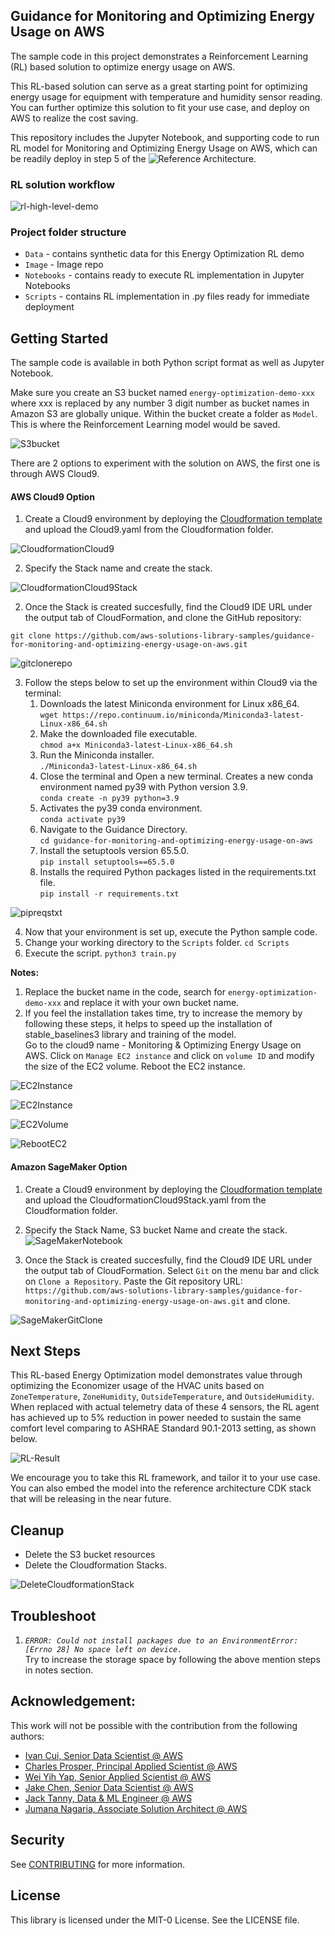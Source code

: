 ## Guidance for Monitoring and Optimizing Energy Usage on AWS

The sample code in this project demonstrates a Reinforcement Learning (RL) based solution to optimize energy usage on AWS. 

This RL-based solution can serve as a great starting point for optimizing energy usage for equipment with temperature and humidity sensor reading. You can further optimize this solution to fit your use case, and deploy on AWS to realize the cost saving.

This repository includes the Jupyter Notebook, and supporting code to run RL model for Monitoring and Optimizing Energy Usage on AWS, which can be readily deploy in step 5 of the ![Reference Architecture](https://aws.amazon.com/solutions/guidance/monitoring-and-optimizing-energy-usage-on-aws/). 

### RL solution workflow
![rl-high-level-demo](Image/rl-demo.png)

### Project folder structure
- `Data` - contains synthetic data for this Energy Optimization RL demo
- `Image` - Image repo 
- `Notebooks` - contains ready to execute RL implementation in Jupyter Notebooks
- `Scripts` - contains RL implementation in .py files ready for immediate deployment

## Getting Started

The sample code is available in both Python script format as well as Jupyter Notebook.

Make sure you create an S3 bucket named `energy-optimization-demo-xxx` where xxx is replaced by any number 3 digit number as bucket names in Amazon S3 are globally unique. Within the bucket create a folder as `Model`. This is where the Reinforcement Learning model would be saved.

![S3bucket](Image/S3bucket.png)

There are 2 options to experiment with the solution on AWS, the first one is through AWS Cloud9.

#### AWS Cloud9 Option
1.	Create a Cloud9 environment by deploying the [Cloudformation template](https://eu-west-1.console.aws.amazon.com/cloudformation/home?region=eu-west-1#/stacks/create) and upload the Cloud9.yaml from the Cloudformation folder.

![CloudformationCloud9](Image/CloudformationCloud9.png)

2. Specify the Stack name and create the stack.

![CloudformationCloud9Stack](Image/CloudformationCloud9Stack.png)

2.	Once the Stack is created succesfully, find the Cloud9 IDE URL under the output tab of CloudFormation, and clone the GitHub repository: 

`git clone https://github.com/aws-solutions-library-samples/guidance-for-monitoring-and-optimizing-energy-usage-on-aws.git`

![gitclonerepo](Image/gitclonerepo.png)

3.	Follow the steps below to set up the environment within Cloud9 via the terminal:
    1. Downloads the latest Miniconda environment for Linux x86_64.  
      `wget https://repo.continuum.io/miniconda/Miniconda3-latest-Linux-x86_64.sh`
    2. Make the downloaded file executable.  
      `chmod a+x Miniconda3-latest-Linux-x86_64.sh`
    3. Run the Miniconda installer.  
      `./Miniconda3-latest-Linux-x86_64.sh`
    4. Close the terminal and Open a new terminal. Creates a new conda environment named py39 with Python version 3.9.  
      `conda create -n py39 python=3.9`
    5. Activates the py39 conda environment.  
      `conda activate py39`
    6. Navigate to the Guidance Directory.  
      `cd guidance-for-monitoring-and-optimizing-energy-usage-on-aws`
    7. Install the setuptools version 65.5.0.   
      `pip install setuptools==65.5.0`
    8. Installs the required Python packages listed in the requirements.txt file.  
      `pip install -r requirements.txt`

![pipreqstxt](Image/pipreqstxt.png)

4.	Now that your environment is set up, execute the Python sample code.  
   1. Change your working directory to the `Scripts` folder.
      `cd Scripts`  
   2. Execute the script.
      `python3 train.py`

**Notes:**
1.	Replace the bucket name in the code, search for `energy-optimization-demo-xxx` and replace it with your own bucket name. 
2.	If you feel the installation takes time, try to increase the memory by following these steps, it helps to speed up the installation of stable_baselines3 library and training of the model.  
Go to the cloud9 name - Monitoring & Optimizing Energy Usage on AWS. Click on `Manage EC2 instance` and click on `volume ID` and modify the size of the EC2 volume. Reboot the EC2 instance.

![EC2Instance](Image/EC2instance.png)  

![EC2Instance](Image/EC2instance2.png)  

![EC2Volume](Image/EC2Volume.png)  

![RebootEC2](Image/RebootEC2.png)  

#### Amazon SageMaker Option

1.	Create a Cloud9 environment by deploying the [Cloudformation template](https://eu-west-1.console.aws.amazon.com/cloudformation/home?region=eu-west-1#/stacks/create) and upload the CloudformationCloud9Stack.yaml from the Cloudformation folder.

2. Specify the Stack Name, S3 bucket Name and create the stack.
![SageMakerNotebook](Image/SageMakerNotebook.png)

3.	Once the Stack is created succesfully, find the Cloud9 IDE URL under the output tab of CloudFormation. Select `Git` on the menu bar and click on `Clone a Repository`. Paste the Git repository URL: `https://github.com/aws-solutions-library-samples/guidance-for-monitoring-and-optimizing-energy-usage-on-aws.git` and clone.

![SageMakerGitClone](Image/SageMakerGitClone.png)

## Next Steps

This RL-based Energy Optimization model demonstrates value through optimizing the Economizer usage of the HVAC units based on `ZoneTemperature`, `ZoneHumidity`, `OutsideTemperature`, and `OutsideHumidity`. When replaced with actual telemetry data of these 4 sensors, the RL agent has achieved up to 5% reduction in power needed to sustain the same comfort level comparing to ASHRAE Standard 90.1-2013 setting, as shown below. 

![RL-Result](Image/rl-result.png)

We encourage you to take this RL framework, and tailor it to your use case. You can also embed the model into the reference architecture CDK stack that will be releasing in the near future.

## Cleanup
-	Delete the S3 bucket resources 
-	Delete the Cloudformation Stacks.

![DeleteCloudformationStack](Image/DeleteCloudformationStack.png)

## Troubleshoot
1.	*`ERROR: Could not install packages due to an EnvironmentError: [Errno 28] No space left on device.`*  
Try to increase the storage space by following the above mention steps in notes section.

## Acknowledgement:
This work will not be possible with the contribution from the following authors:
- [Ivan Cui, Senior Data Scientist @ AWS](https://www.linkedin.com/in/jiarongivancui/)
- [Charles Prosper, Principal Applied Scientist @ AWS](https://www.linkedin.com/in/charles-prosper-9a580216a/)
- [Wei Yih Yap, Senior Applied Scientist @ AWS](https://www.linkedin.com/in/yapweiyih/)
- [Jake Chen, Senior Data Scientist @ AWS](https://www.linkedin.com/in/jakejchen/)
- [Jack Tanny, Data & ML Engineer @ AWS](https://www.linkedin.com/in/john-tanny/)
- [Jumana Nagaria, Associate Solution Architect @ AWS](https://www.linkedin.com/in/jumana-nagaria/)

## Security

See [CONTRIBUTING](CONTRIBUTING.md#security-issue-notifications) for more information.

## License

This library is licensed under the MIT-0 License. See the LICENSE file.
